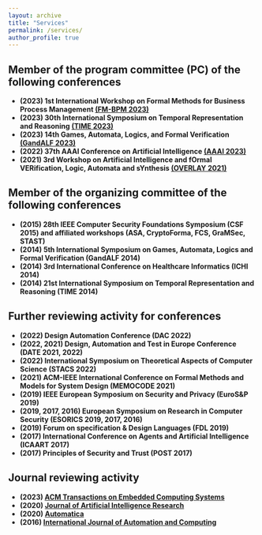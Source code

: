 ```yaml
---
layout: archive
title: "Services"
permalink: /services/
author_profile: true
---
```


## Member of the program committee (PC) of the following conferences

- **(2023) 1st International Workshop on Formal Methods for Business Process Management [(FM-BPM 2023)](https://fm-bpm2023.github.io)**
- **(2023) 30th International Symposium on Temporal Representation and Reasoning [(TIME 2023)](https://cer.iit.demokritos.gr/events/time23/)**
- **(2023) 14th Games, Automata, Logics, and Formal Verification [(GandALF 2023)](https://gandalf23.uniud.it)**
- **(2022) 37th AAAI Conference on Artificial Intelligence [(AAAI 2023)](https://aaai-23.aaai.org)**
- **(2021) 3rd Workshop on Artificial Intelligence and fOrmal VERification, Logic, Automata and sYnthesis [(OVERLAY 2021)](https://overlay.uniud.it/workshop/2021/)**

## Member of the organizing committee of the following conferences

- **(2015) 28th IEEE Computer Security Foundations Symposium (CSF 2015) and affiliated workshops (ASA, CryptoForma, FCS, GraMSec, STAST)**
- **(2014) 5th International Symposium on Games, Automata, Logics and Formal Verification (GandALF 2014)**
- **(2014) 3rd International Conference on Healthcare Informatics (ICHI 2014)**
- **(2014) 21st International Symposium on Temporal Representation and Reasoning (TIME 2014)**

## Further reviewing activity for conferences
- **(2022) Design Automation Conference (DAC 2022)**
- **(2022, 2021) Design, Automation and Test in Europe Conference (DATE 2021, 2022)**
- **(2022) International Symposium on Theoretical Aspects of Computer Science (STACS 2022)** 
- **(2021) ACM-IEEE International Conference on Formal Methods and Models for System Design (MEMOCODE 2021)**
- **(2019) IEEE European Symposium on Security and Privacy (EuroS&P 2019)** 
- **(2019, 2017, 2016) European Symposium on Research in Computer Security (ESORICS 2019, 2017, 2016)**
- **(2019) Forum on specification & Design Languages (FDL 2019)**
- **(2017) International Conference on Agents and Artificial Intelligence (ICAART 2017)** 
- **(2017) Principles of Security and Trust (POST 2017)**

## Journal reviewing activity

- **(2023) [ACM Transactions on Embedded Computing Systems](https://dl.acm.org/journal/tecs)** 
- **(2020) [Journal of Artificial Intelligence Research](https://www.jair.org/index.php/jair)**
- **(2020) [Automatica](https://www.sciencedirect.com/journal/automatica)**
- **(2016) [International Journal of Automation and Computing](http://www.ijac.net)**